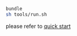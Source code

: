 ```bash
bundle
sh tools/run.sh
```
please refer to [quick start](https://chirpy.cotes.page/posts/getting-started/)
